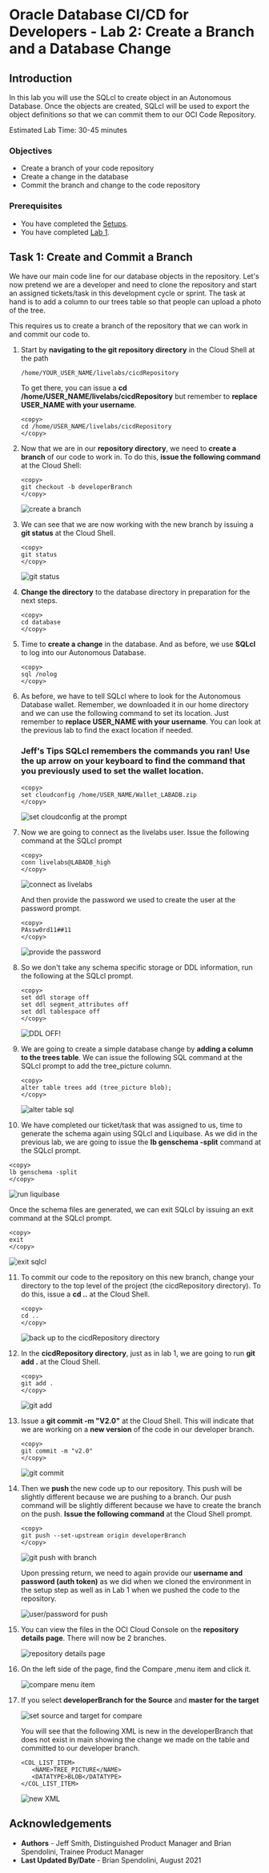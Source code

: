 
# Oracle Database CI/CD for Developers - Lab 2: Create a Branch and a Database Change

## Introduction

In this lab you will use the SQLcl to create object in an Autonomous Database. Once the objects are created, SQLcl will be used to export the object definitions so that we can commit them to our OCI Code Repository.

Estimated Lab Time: 30-45 minutes

### Objectives

- Create a branch of your code repository
- Create a change in the database
- Commit the branch and change to the code repository

### Prerequisites

- You have completed the [Setups](../setups/setups.md).
- You have completed [Lab 1](../sqlcl/sqlcl.md).

## Task 1: Create and Commit a Branch

We have our main code line for our database objects in the repository. Let's now pretend we are a developer and need to clone the repository and start an assigned tickets/task in this development cycle or sprint. The task at hand is to add a column to our trees table so that people can upload a photo of the tree.

This requires us to create a branch of the repository that we can work in and commit our code to.

1. Start by **navigating to the git repository directory** in the Cloud Shell at the path 

   ```
   /home/YOUR_USER_NAME/livelabs/cicdRepository
   ```
   To get there, you can issue a **cd /home/USER_NAME/livelabs/cicdRepository** but remember to **replace USER_NAME with your username**.

   ````
   <copy>
   cd /home/USER_NAME/livelabs/cicdRepository
   </copy>
   ````


2. Now that we are in our **repository directory**, we need to **create a branch** of our code to work in. To do this, **issue the following command** at the Cloud Shell:

   ````
   <copy>
   git checkout -b developerBranch
   </copy>
   ````
   ![create a branch](./images/branch-1.png)

3. We can see that we are now working with the new branch by issuing a **git status** at the Cloud Shell.
   ````
   <copy>
   git status
   </copy>
   ````
   ![git status](./images/branch-2.png)

4. **Change the directory** to the database directory in preparation for the next steps.

   ````
   <copy>
   cd database
   </copy>
   ````

5. Time to **create a change** in the database. And as before, we use **SQLcl** to log into our Autonomous Database.

   ````
   <copy>
   sql /nolog
   </copy>
   ````

 6. As before, we have to tell SQLcl where to look for the Autonomous Database wallet. Remember, we downloaded it in our home directory and we can use the following command to set its location. Just remember to **replace USER_NAME with your username**. You can look at the previous lab to find the exact location if needed.

      ### **Jeff's Tips** SQLcl remembers the commands you ran! Use the up arrow on your keyboard to find the command that you previously used to set the wallet location.

      ````
      <copy>
      set cloudconfig /home/USER_NAME/Wallet_LABADB.zip
      </copy>
      ````
      ![set cloudconfig at the prompt](./images/branch-3.png)


7. Now we are going to connect as the livelabs user. Issue the following command at the SQLcl prompt

   ````
   <copy>
   conn livelabs@LABADB_high
   </copy>
   ```` 
   ![connect as livelabs](./images/branch-4.png)

   And then provide the password we used to create the user at the password prompt.

   ````
   <copy>
   PAssw0rd11##11
   </copy>
   ```` 
   ![provide the password](./images/branch-5.png)

8. So we don't take any schema specific storage or DDL information, run the following at the SQLcl prompt.

   ````
   <copy>
   set ddl storage off
   set ddl segment_attributes off
   set ddl tablespace off
   </copy>
   ```` 
   ![DDL OFF!](./images/ddloff-1.png)

9. We are going to create a simple database change by **adding a column to the trees table**. We can issue the following SQL command at the SQLcl prompt to add the tree_picture column.

   ````
   <copy>
   alter table trees add (tree_picture blob);
   </copy>
   ```` 

   ![alter table sql](./images/branch-6.png)

10. We have completed our ticket/task that was assigned to us, time to generate the schema again using SQLcl and Liquibase. As we did in the previous lab, we are going to issue the **lb genschema -split** command at the SQLcl prompt.

   ````
   <copy>
   lb genschema -split
   </copy>
   ```` 
   ![run liquibase](./images/branch-7.png)

   Once the schema files are generated, we can exit SQLcl by issuing an exit command at the SQLcl prompt.
   ````
   <copy>
   exit
   </copy>
   ````
   ![exit sqlcl](./images/branch-8.png)  

11. To commit our code to the repository on this new branch, change your directory to the top level of the project (the cicdRepository directory). To do this, issue a **cd ..** at the Cloud Shell.

      ````
      <copy>
      cd ..
      </copy>
      ```` 

      ![back up to the cicdRepository directory](./images/branch-9.png)

12. In the **cicdRepository directory**, just as in lab 1, we are going to run **git add .** at the Cloud Shell.

      ````
      <copy>
      git add .
      </copy>
      ```` 
      ![git add](./images/branch-10.png)

13. Issue a **git commit -m "V2.0"** at the Cloud Shell. This will indicate that we are working on a **new version** of the code in our developer branch.

      ````
      <copy>
      git commit -m "v2.0"
      </copy>
      ```` 

      ![git commit](./images/branch-11.png)

14. Then we **push** the new code up to our repository. This push will be slightly different because we are pushing to a branch. Our push command will be slightly different because we have to create the branch on the push. **Issue the following command** at the Cloud Shell prompt.

      ````
      <copy>
      git push --set-upstream origin developerBranch
      </copy>
      ```` 
      ![git push with branch](./images/branch-12.png)

      Upon pressing return, we need to again provide our **username and password (auth token)** as we did when we cloned the environment in the setup step as well as in Lab 1 when we pushed the code to the repository.

      ![user/password for push](./images/branch-13.png)

15. You can view the files in the OCI Cloud Console on the **repository details page**. There will now be 2 branches.

      ![repository details page](./images/branch-14.png)

16. On the left side of the page, find the Compare ,menu item and click it.

      ![compare menu item](./images/branch-15.png)

17. If you select **developerBranch for the Source** and **master for the target**

      ![set source and target for compare](./images/branch-16.png)

      You will see that the following XML is new in the developerBranch that does not exist in main showing the change we made on the table and committed to our developer branch.
      ```
      <COL_LIST_ITEM>
         <NAME>TREE_PICTURE</NAME>
         <DATATYPE>BLOB</DATATYPE>
      </COL_LIST_ITEM>
      ```
      ![new XML](./images/branch-17.png)


## Acknowledgements

- **Authors** - Jeff Smith, Distinguished Product Manager and Brian Spendolini, Trainee Product Manager
- **Last Updated By/Date** - Brian Spendolini, August 2021